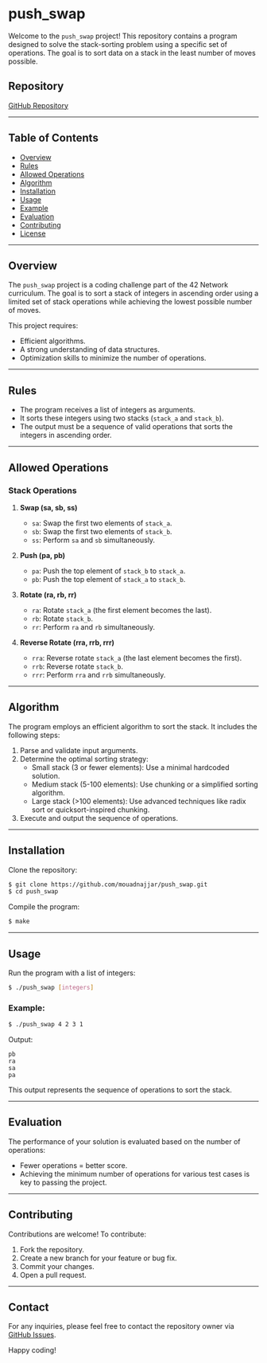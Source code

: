 # push_swap

Welcome to the `push_swap` project! This repository contains a program designed to solve the stack-sorting problem using a specific set of operations. The goal is to sort data on a stack in the least number of moves possible.

## Repository

[GitHub Repository](https://github.com/mouadnajjar/push_swap)

---

## Table of Contents

- [Overview](#overview)
- [Rules](#rules)
- [Allowed Operations](#allowed-operations)
- [Algorithm](#algorithm)
- [Installation](#installation)
- [Usage](#usage)
- [Example](#example)
- [Evaluation](#evaluation)
- [Contributing](#contributing)
- [License](#license)

---

## Overview

The `push_swap` project is a coding challenge part of the 42 Network curriculum. The goal is to sort a stack of integers in ascending order using a limited set of stack operations while achieving the lowest possible number of moves.

This project requires:
- Efficient algorithms.
- A strong understanding of data structures.
- Optimization skills to minimize the number of operations.

---

## Rules

- The program receives a list of integers as arguments.
- It sorts these integers using two stacks (`stack_a` and `stack_b`).
- The output must be a sequence of valid operations that sorts the integers in ascending order.

---

## Allowed Operations

### Stack Operations

1. **Swap (sa, sb, ss)**
   - `sa`: Swap the first two elements of `stack_a`.
   - `sb`: Swap the first two elements of `stack_b`.
   - `ss`: Perform `sa` and `sb` simultaneously.

2. **Push (pa, pb)**
   - `pa`: Push the top element of `stack_b` to `stack_a`.
   - `pb`: Push the top element of `stack_a` to `stack_b`.

3. **Rotate (ra, rb, rr)**
   - `ra`: Rotate `stack_a` (the first element becomes the last).
   - `rb`: Rotate `stack_b`.
   - `rr`: Perform `ra` and `rb` simultaneously.

4. **Reverse Rotate (rra, rrb, rrr)**
   - `rra`: Reverse rotate `stack_a` (the last element becomes the first).
   - `rrb`: Reverse rotate `stack_b`.
   - `rrr`: Perform `rra` and `rrb` simultaneously.

---

## Algorithm

The program employs an efficient algorithm to sort the stack. It includes the following steps:

1. Parse and validate input arguments.
2. Determine the optimal sorting strategy:
   - Small stack (3 or fewer elements): Use a minimal hardcoded solution.
   - Medium stack (5-100 elements): Use chunking or a simplified sorting algorithm.
   - Large stack (>100 elements): Use advanced techniques like radix sort or quicksort-inspired chunking.
3. Execute and output the sequence of operations.

---

## Installation

Clone the repository:

```bash
$ git clone https://github.com/mouadnajjar/push_swap.git
$ cd push_swap
```

Compile the program:

```bash
$ make
```

---

## Usage

Run the program with a list of integers:

```bash
$ ./push_swap [integers]
```

### Example:

```bash
$ ./push_swap 4 2 3 1
```

Output:

```
pb
ra
sa
pa
```

This output represents the sequence of operations to sort the stack.

---

## Evaluation

The performance of your solution is evaluated based on the number of operations:

- Fewer operations = better score.
- Achieving the minimum number of operations for various test cases is key to passing the project.

---

## Contributing

Contributions are welcome! To contribute:

1. Fork the repository.
2. Create a new branch for your feature or bug fix.
3. Commit your changes.
4. Open a pull request.

---

## Contact

For any inquiries, please feel free to contact the repository owner via [GitHub Issues](https://github.com/mouadnajjar/push_swap/issues).

Happy coding!
